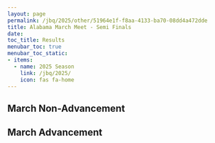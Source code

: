 ```yaml
---
layout: page
permalink: /jbq/2025/other/51964e1f-f8aa-4133-ba70-08dd4a472dde
title: Alabama March Meet - Semi Finals
date: 
toc_title: Results
menubar_toc: true
menubar_toc_static:
- items:
  - name: 2025 Season
    link: /jbq/2025/
    icon: fas fa-home
---
```



## March Non-Advancement

## March Advancement

